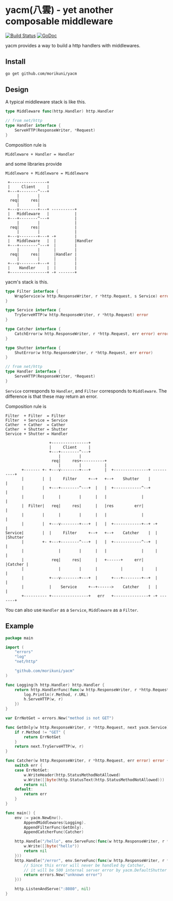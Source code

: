 # yacm(八雲) - yet another composable middleware

[![Build Status](https://travis-ci.org/morikuni/yacm.svg?branch=master)](https://travis-ci.org/morikuni/yacm)
[![GoDoc](https://godoc.org/github.com/morikuni/yacm?status.svg)](https://godoc.org/github.com/morikuni/yacm)

yacm provides a way to build a http handlers with middlewares.

## Install

```sh
go get github.com/morikuni/yacm
```

## Design

A typical middleware stack is like this.

```go
type Middleware func(http.Handler) http.Handler

// from net/http
type Handler interface {
	ServeHTTP(ResponseWriter, *Request)
}
```

Composition rule is

```
Middleware + Handler = Handler
```

and some libraries provide

```
Middleware + Middleware = Middleware
```

```
 +----------------+
 |     Client     |
 +---+--------^---+
     |        |
  req|     res|
     |        |
 +---v--------+---+ ----------+
 |   Middleware   |           |
 +---+--------^---+           |
     |        |               |
  req|     res|               |
     |        |               |
 +---v--------+---+ -+        |
 |   Middleware   |  |        |Handler
 +---+--------^---+  |        |
     |        |      |        |
  req|     res|      |Handler |
     |        |      |        |
 +---v--------+---+  |        |
 |    Handler     |  |        |
 +----------------+ -+ -------+
```

yacm's stack is this.

```go
type Filter interface {
	WrapService(w http.ResponseWriter, r *http.Request, s Service) error
}

type Service interface {
	TryServeHTTP(w http.ResponseWriter, r *http.Request) error
}

type Catcher interface {
	CatchError(w http.ResponseWriter, r *http.Request, err error) error
}

type Shutter interface {
	ShutError(w http.ResponseWriter, r *http.Request, err error)
}

// from net/http
type Handler interface {
	ServeHTTP(ResponseWriter, *Request)
}
```

`Service` corresponds to `Handler`, and `Filter` corresponds to `Middleware`.
The difference is that these may return an error.

Composition rule is

```
Filter  + Filter  = Filter
Filter  + Service = Service
Cather  + Cather  = Cather
Cather  + Shutter = Shutter
Service + Shutter = Handler
```

```
                   +----------------+
                   |     Client     |
                   +---+--------^---+
                       |        |
                    req|     res+----------+
                       |        |          |
       +------- +- +---v--------+---+      |  +---------------+ ----------+
       |        |  |     Filter     +--+   +--+    Shutter    |           |
       |        |  +---+--------^---+  |   |  +------------^--+           |
       |        |      |        |      |   |               |              |
       |  Filter|   req|     res|      |   |res         err|              |
       |        |      |        |      |   |               |              |
       |        |  +---v--------+---+  |   |  +------------+--+ -+        |
Service|        |  |     Filter     +--+   +--+    Catcher    |  |        |Shutter
       |        +- +---+--------^---+  |   |  +------------^--+  |        |
       |               |        |      |   |               |     |        |
       |            req|     res|      |   +------+     err|     |Catcher |
       |               |        |      |          |        |     |        |
       |           +---v--------+---+  |      +---+--------+--+  |        |
       |           |    Service     +--+------>    Catcher    |  |        |
       +---------- +----------------+   err   +---------------+ -+ -------+
```

You can also use `Handler` as a `Service`, `Middleware` as a `Filter`.

## Example

```go
package main

import (
	"errors"
	"log"
	"net/http"

	"github.com/morikuni/yacm"
)

func Logging(h http.Handler) http.Handler {
	return http.HandlerFunc(func(w http.ResponseWriter, r *http.Request) {
		log.Println(r.Method, r.URL)
		h.ServeHTTP(w, r)
	})
}

var ErrNotGet = errors.New("method is not GET")

func GetOnly(w http.ResponseWriter, r *http.Request, next yacm.Service) error {
	if r.Method != "GET" {
		return ErrNotGet
	}
	return next.TryServeHTTP(w, r)
}

func Catcher(w http.ResponseWriter, r *http.Request, err error) error {
	switch err {
	case ErrNotGet:
		w.WriteHeader(http.StatusMethodNotAllowed)
		w.Write([]byte(http.StatusText(http.StatusMethodNotAllowed)))
		return nil
	default:
		return err
	}
}

func main() {
	env := yacm.NewEnv().
		AppendMiddlewares(Logging).
		AppendFilterFunc(GetOnly).
		AppendCatcherFunc(Catcher)

	http.Handle("/hello", env.ServeFunc(func(w http.ResponseWriter, r *http.Request) error {
		w.Write([]byte("hello"))
		return nil
	}))
	http.Handle("/error", env.ServeFunc(func(w http.ResponseWriter, r *http.Request) error {
		// Since this error will never be handled by Catcher,
		// it will be 500 internal server error by yacm.DefaultShutter
		return errors.New("unknown error")
	}))

	http.ListenAndServe(":8080", nil)
}
```


